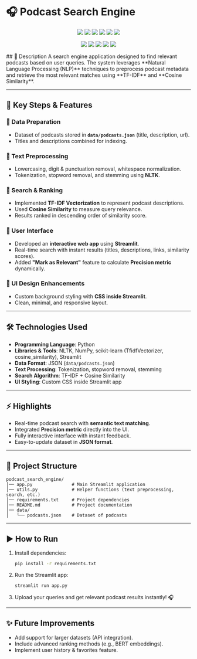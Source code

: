 # 🎧 Podcast Search Engine
<p align="center">
  <img src="https://img.shields.io/badge/Python-3776AB?style=for-the-badge&logo=python&logoColor=white"/>
  <img src="https://img.shields.io/badge/Streamlit-FF4B4B?style=for-the-badge&logo=streamlit&logoColor=white"/>
  <img src="https://img.shields.io/badge/NumPy-013243?style=for-the-badge&logo=numpy&logoColor=white"/>
  <img src="https://img.shields.io/badge/scikit--learn-F7931E?style=for-the-badge&logo=scikitlearn&logoColor=white"/>
  <img src="https://img.shields.io/badge/NLTK-154E98?style=for-the-badge&logo=python&logoColor=white"/>
  <img src="https://img.shields.io/badge/JSON-000000?style=for-the-badge&logo=json&logoColor=white"/>
</p>

<p align="center">
  <!-- Repo Status Badges -->
  <img src="https://img.shields.io/github/last-commit/El-Qady/Podcast-Search-Engine"/>
  <img src="https://img.shields.io/github/languages/count/El-Qady/Podcast-Search-Engine"/>
  <img src="https://img.shields.io/github/repo-size/El-Qady/Podcast-Search-Engine"/>
  <img src="https://img.shields.io/github/license/El-Qady/Podcast-Search-Engine"/>
  <img src="https://img.shields.io/github/stars/El-Qady/Podcast-Search-Engine?style=social"/>
</p>
## 📌 Description
A search engine application designed to find relevant podcasts based on user queries.  
The system leverages **Natural Language Processing (NLP)** techniques to preprocess podcast metadata and retrieve the most relevant matches using **TF-IDF** and **Cosine Similarity**.

---

## 🚀 Key Steps & Features

### 🔹 Data Preparation
- Dataset of podcasts stored in **`data/podcasts.json`** (title, description, url).
- Titles and descriptions combined for indexing.

### 🔹 Text Preprocessing
- Lowercasing, digit & punctuation removal, whitespace normalization.  
- Tokenization, stopword removal, and stemming using **NLTK**.

### 🔹 Search & Ranking
- Implemented **TF-IDF Vectorization** to represent podcast descriptions.  
- Used **Cosine Similarity** to measure query relevance.  
- Results ranked in descending order of similarity score.

### 🔹 User Interface
- Developed an **interactive web app** using **Streamlit**.  
- Real-time search with instant results (titles, descriptions, links, similarity scores).  
- Added **"Mark as Relevant"** feature to calculate **Precision metric** dynamically.

### 🔹 UI Design Enhancements
- Custom background styling with **CSS inside Streamlit**.  
- Clean, minimal, and responsive layout.

---

## 🛠 Technologies Used
- **Programming Language**: Python  
- **Libraries & Tools**: NLTK, NumPy, scikit-learn (TfidfVectorizer, cosine_similarity), Streamlit  
- **Data Format**: JSON (`data/podcasts.json`)  
- **Text Processing**: Tokenization, stopword removal, stemming  
- **Search Algorithm**: TF-IDF + Cosine Similarity  
- **UI Styling**: Custom CSS inside Streamlit app  

---

## ⚡ Highlights
- Real-time podcast search with **semantic text matching**.  
- Integrated **Precision metric** directly into the UI.  
- Fully interactive interface with instant feedback.  
- Easy-to-update dataset in **JSON format**.  

---

## 📂 Project Structure
```
podcast_search_engine/
│── app.py               # Main Streamlit application
│── utils.py             # Helper functions (text preprocessing, search, etc.)
│── requirements.txt     # Project dependencies
│── README.md            # Project documentation
│── data/
│   └── podcasts.json    # Dataset of podcasts
```

---

## ▶️ How to Run
1. Install dependencies:
   ```bash
   pip install -r requirements.txt
   ```
2. Run the Streamlit app:
   ```bash
   streamlit run app.py
   ```
3. Upload your queries and get relevant podcast results instantly! 🎧  

---

## ✨ Future Improvements
- Add support for larger datasets (API integration).  
- Include advanced ranking methods (e.g., BERT embeddings).  
- Implement user history & favorites feature.  
